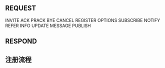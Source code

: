 ## REQUEST
INVITE
ACK
PRACK
BYE
CANCEL
REGISTER
OPTIONS
SUBSCRIBE
NOTIFY
REFER
INFO
UPDATE
MESSAGE
PUBLISH

## RESPOND





## 注册流程